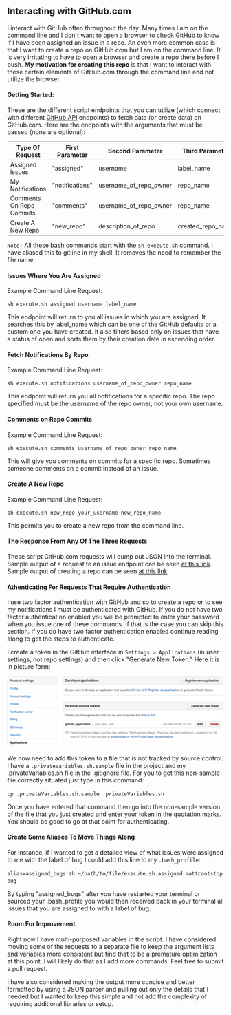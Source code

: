 ## Interacting with GitHub.com

I interact with GitHub often throughout the day. Many times I am on the
command line and I don't want to open a browser to check GitHub to know
if I have been assigned an issue in a repo. An even more common case is
that I want to create a repo on GitHub.com but I am on the command line.
It is very irritating to have to open a browser and create a repo there
before I push. **My motivation for creating this repo** is that I want
to interact with these certain elements of GitHub.com through the
command line and not utilize the browser. 

#### Getting Started:

These are the different script endpoints that you can utilize (which connect with different [GitHub API](https://developer.github.com/v3/) endpoints) to fetch data (or create data) on GitHub.com. Here are the endpoints with the arguments that must be passed (none are optional):

|Type Of Request|First Parameter|Second Parameter|Third Parameter|Fourth Parameter|
|---|---|---|---|---|
|Assigned Issues|"assigned"|username|label_name|NA|
|My Notifications|"notifications"|username_of_repo_owner|repo_name|NA|
|Comments On Repo Commits|"comments"|username_of_repo_owner|repo_name|NA|
|Create A New Repo|"new_repo"|description_of_repo|created_repo_name|is_private (bool)|

`Note:` All these bash commands start with the `sh execute.sh`
command. I have aliased this to gitline in my shell. It removes the need
to remember the file name.

#### Issues Where You Are Assigned

Example Command Line Request:

```
sh execute.sh assigned username label_name
```

This endpoint will return to you all issues in which you are assigned. It
searches this by label_name which can be one of the GitHub defaults or a
custom one you have created. It also filters based only on issues that
have a status of open and sorts them by their creation date in ascending
order.

#### Fetch Notifications By Repo

Example Command Line Request:
```
sh execute.sh notifications username_of_repo_owner repo_name
```

This endpoint will return you all notifications for a specific repo. The
repo specified must be the username of the repo owner, not your own
username.

#### Comments on Repo Commits

Example Command Line Request:

```
sh execute.sh comments username_of_repo_owner repo_name
```

This will give you comments on commits for a specific repo. Sometimes
someone comments on a commit instead of an issue.

#### Create A New Repo

Example Command Line Request:

```
sh execute.sh new_repo your_username new_repo_name
```

This permits you to create a new repo from the command line. 

#### The Response From Any Of The Three Requests

These script GitHub.com requests will dump out JSON into the terminal. Sample output of a request to an issue endpoint can be seen [at this link](https://developer.github.com/v3/issues/). Sample output of creating a repo can be seen [at this link](https://developer.github.com/v3/repos/#create).

#### Athenticating For Requests That Require Authentication

I use two factor authentication with GitHub and so to create a repo or
to see my notifications I must be authenticated with GitHub. If you do
not have two factor authentication enabled you will be prompted to enter
your password when you issue one of these commands. If that is the case
you can skip this section. If you do have two factor authentication
enabled continue reading along to get the steps to authenticate. 

I create a token in the GitHub interface in `Settings > Applications` (in user settings, not repo settings) and then
click "Generate New Token." Here it is in picture form:

![Settings Screen](settingsScreenShot.png)

We now need to add this token to a file that is not tracked by source
control. I have a `.privateVariables.sh.sample` file in
the project and my .privateVariables.sh file in the .gitignore file. For
you to get this non-sample file correctly situated just type in this
command:

`cp .privateVariables.sh.sample .privateVariables.sh`

Once you have entered that command then go into the non-sample version
of the file that you just created and enter your token in the quotation marks. You should be
good to go at that point for authenticating. 

#### Create Some Aliases To Move Things Along

For instance, if I wanted to get a detailed view of what issues were
assigned to me with the label of bug I could add this line to my `.bash_profile`:  

`alias=assigned_bugs'sh ~/path/to/file/execute.sh assigned mattcantstop bug`

By typing "assigned_bugs" after you have restarted your terminal or sourced your .bash_profile
you would then received back in your terminal all issues that you are
assigned to with a label of bug.

#### Room For Improvement

Right now I have multi-purposed variables in the script. I have
considered moving some of the requests to a separate file to keep the
argument lists and variables more consistent but find that to be a
premature optimization at this point. I will likely do that as I add
more commands. Feel free to submit a pull request. 

I have also considered making the output more concise and better
formatted by using a JSON parser and pulling out only the details that I
needed but I wanted to keep this simple and not add the complexity of
requiring additional libraries or setup. 
